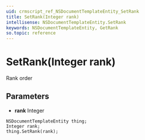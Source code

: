 ```yaml
---
uid: crmscript_ref_NSDocumentTemplateEntity_SetRank
title: SetRank(Integer rank)
intellisense: NSDocumentTemplateEntity.SetRank
keywords: NSDocumentTemplateEntity, GetRank
so.topic: reference
---
```


# SetRank(Integer rank)

Rank order

## Parameters

* **rank** Integer

```crmscript
NSDocumentTemplateEntity thing;
Integer rank;
thing.SetRank(rank);
```

